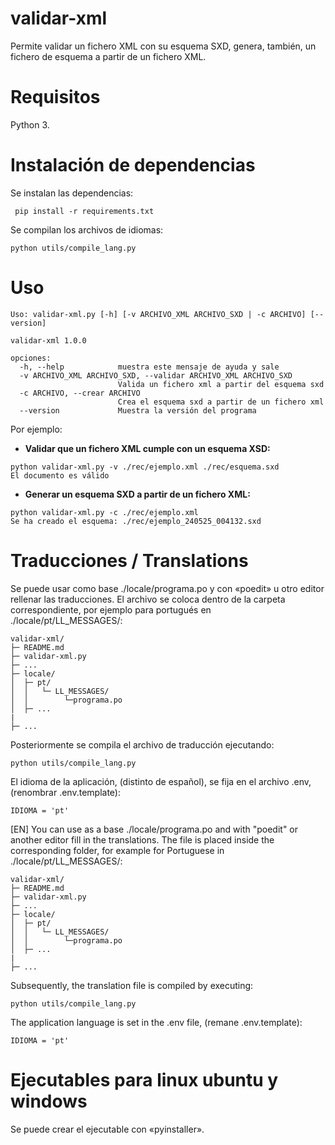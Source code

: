 # validar-xml
Permite validar un fichero XML con su esquema SXD, genera, también, un fichero de esquema a partir de un fichero XML. 

# Requisitos
 Python 3.
 
# Instalación de dependencias
Se instalan las dependencias:
```
 pip install -r requirements.txt
 ```
Se compilan los archivos de idiomas:
```
python utils/compile_lang.py 
```
# Uso
```
Uso: validar-xml.py [-h] [-v ARCHIVO_XML ARCHIVO_SXD | -c ARCHIVO] [--version]

validar-xml 1.0.0

opciones:
  -h, --help            muestra este mensaje de ayuda y sale
  -v ARCHIVO_XML ARCHIVO_SXD, --validar ARCHIVO_XML ARCHIVO_SXD
                        Valida un fichero xml a partir del esquema sxd
  -c ARCHIVO, --crear ARCHIVO
                        Crea el esquema sxd a partir de un fichero xml
  --version             Muestra la versión del programa
```
Por ejemplo:
* **Validar que un fichero XML cumple con un esquema XSD:**
 ```
python validar-xml.py -v ./rec/ejemplo.xml ./rec/esquema.sxd 
El documento es válido
```
* **Generar un esquema SXD a partir de un fichero XML:**
 ```
python validar-xml.py -c ./rec/ejemplo.xml  
Se ha creado el esquema: ./rec/ejemplo_240525_004132.sxd 
```
# Traducciones / Translations
Se puede usar como base ./locale/programa.po y con «poedit» u otro editor rellenar las traducciones.  El archivo se coloca dentro de la carpeta correspondiente, por ejemplo para portugués en ./locale/pt/LL_MESSAGES/:

```
validar-xml/
├─ README.md
├─ validar-xml.py
├─ ...
├─ locale/
│  ├─ pt/    
│  │   └─ LL_MESSAGES/
│  │        └─programa.po
│  ├─ ...
|
├─ ...  
```
Posteriormente se compila el archivo de traducción ejecutando:
```
python utils/compile_lang.py 
```
El idioma de la aplicación, (distinto de español), se fija en el archivo .env, (renombrar .env.template):
```
IDIOMA = 'pt'
```

[EN] You can use as a base ./locale/programa.po and with "poedit" or another editor fill in the translations.  The file is placed inside the corresponding folder, for example for Portuguese in ./locale/pt/LL_MESSAGES/:
```
validar-xml/
├─ README.md
├─ validar-xml.py
├─ ...
├─ locale/
│  ├─ pt/    
│  │   └─ LL_MESSAGES/
│  │        └─programa.po
│  ├─ ...
|
├─ ...  
```
Subsequently, the translation file is compiled by executing:
```
python utils/compile_lang.py 
```
The application language is set in the .env file, (remane .env.template):
```
IDIOMA = 'pt'
```

# Ejecutables para linux ubuntu y windows

Se puede crear el ejecutable con «pyinstaller».
